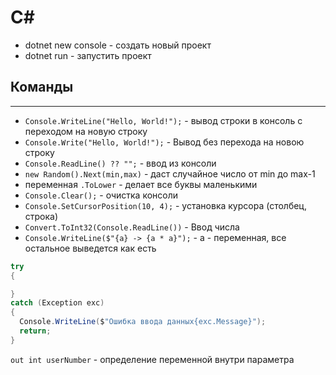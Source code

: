 # C#

* dotnet new console - создать новый проект
* dotnet run - запустить проект

## Команды
---
* `Console.WriteLine("Hello, World!");` - вывод строки в консоль с переходом на новую строку
* `Console.Write("Hello, World!");` - Вывод без перехода на новою строку
* `Console.ReadLine() ?? "";` - ввод из консоли
* `new Random().Next(min,max)` - даст случайное число от min до max-1
* переменная `.ToLower` - делает все буквы маленькими
* `Console.Clear();` - очистка консоли
* `Console.SetCursorPosition(10, 4);` - установка курсора (столбец, строка)
* `Convert.ToInt32(Console.ReadLine())` - Ввод числа
* `Console.WriteLine($"{a} -> {a * a}");` - a - переменная, все остальное выведется как есть
```csharp
try
{

}
catch (Exception exc)
{
  Console.WriteLine($"Ошибка ввода данных{exc.Message}");
  return;
}
```
`out int userNumber`  - определение переменной внутри параметра